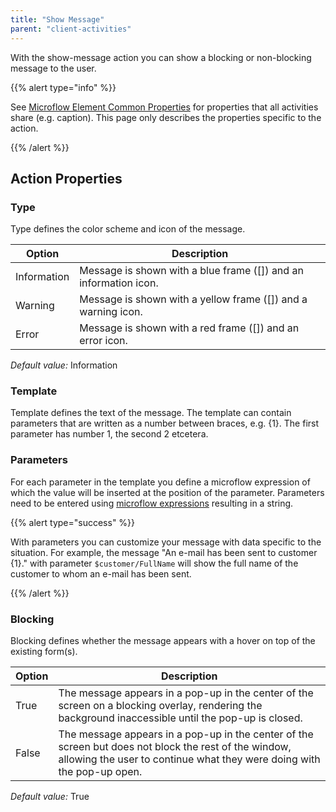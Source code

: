 ```yaml
---
title: "Show Message"
parent: "client-activities"
---
```



With the show-message action you can show a blocking or non-blocking message to the user.

{{% alert type="info" %}}

See [Microflow Element Common Properties](microflow-element-common-properties) for properties that all activities share (e.g. caption). This page only describes the properties specific to the action.

{{% /alert %}}

## Action Properties

### Type

Type defines the color scheme and icon of the message.

<table><thead><tr><th class="confluenceTh">Option</th><th class="confluenceTh">Description</th></tr></thead><tbody><tr><td class="confluenceTd">Information</td><td class="confluenceTd">Message is shown with a blue frame (<span>[]</span>) and an information icon.</td></tr><tr><td class="confluenceTd">Warning</td><td class="confluenceTd">Message is shown with a yellow frame (<span>[]</span>) and a warning icon.</td></tr><tr><td class="confluenceTd">Error</td><td class="confluenceTd">Message is shown with a red frame (<span>[]</span>) and an error icon.</td></tr></tbody></table>

_Default value:_ Information

### Template

Template defines the text of the message. The template can contain parameters that are written as a number between braces, e.g. {1}. The first parameter has number 1, the second 2 etcetera.

### Parameters

For each parameter in the template you define a microflow expression of which the value will be inserted at the position of the parameter. Parameters need to be entered using [microflow expressions](microflow-expressions) resulting in a string.

{{% alert type="success" %}}

With parameters you can customize your message with data specific to the situation. For example, the message "An e-mail has been sent to customer {1}." with parameter `$customer/FullName` will show the full name of the customer to whom an e-mail has been sent.

{{% /alert %}}

### Blocking

Blocking defines whether the message appears with a hover on top of the existing form(s).

<table><thead><tr><th class="confluenceTh">Option</th><th class="confluenceTh">Description</th></tr></thead><tbody><tr><td class="confluenceTd">True</td><td class="confluenceTd">The message appears in a pop-up in the center of the screen on a blocking overlay, rendering the background inaccessible until the pop-up is closed.</td></tr><tr><td class="confluenceTd">False</td><td class="confluenceTd">The message appears in a pop-up in the center of the screen but does not block the rest of the window, allowing the user to continue what they were doing with the pop-up open.</td></tr></tbody></table>

_Default value:_ True
